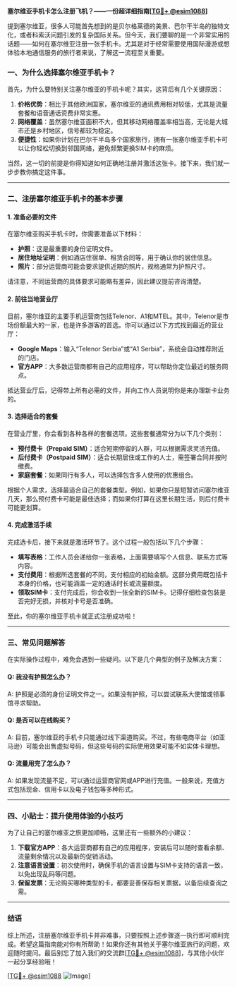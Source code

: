 **塞尔维亚手机卡怎么注册飞机？——一份超详细指南[[TG💪+ @esim1088](https://t.me/s/esim1088)]**

提到塞尔维亚，很多人可能首先想到的是贝尔格莱德的美景、巴尔干半岛的独特文化，或者科索沃问题引发的复杂国际关系。但今天，我们要聊的是一个非常实用的话题——如何在塞尔维亚注册一张手机卡。尤其是对于经常需要使用国际漫游或想体验本地通信服务的旅行者来说，了解这一流程至关重要。

### 一、为什么选择塞尔维亚手机卡？

首先，为什么要特别关注塞尔维亚的手机卡呢？其实，这背后有几个关键原因：

1. **价格优势**：相比于其他欧洲国家，塞尔维亚的通讯费用相对较低，尤其是流量套餐和语音通话资费非常实惠。
2. **网络覆盖**：虽然塞尔维亚面积不大，但其移动网络覆盖率相当高，无论是大城市还是乡村地区，信号都较为稳定。
3. **便捷性**：如果你计划在巴尔干半岛多个国家旅行，拥有一张塞尔维亚手机卡可以让你轻松切换到邻国网络，避免频繁更换SIM卡的麻烦。

当然，这一切的前提是你得知道如何正确地注册并激活这张卡。接下来，我们就一步步教你搞定这件事。

---

### 二、注册塞尔维亚手机卡的基本步骤

#### 1. 准备必要的文件

在塞尔维亚购买手机卡时，你需要准备以下材料：

- **护照**：这是最重要的身份证明文件。
- **居住地址证明**：例如酒店住宿单、租赁合同等，用于确认你的居住信息。
- **照片**：部分运营商可能会要求提供近期的照片，规格通常为护照尺寸。

请注意，不同运营商的具体要求可能略有差异，因此建议提前咨询清楚。

#### 2. 前往当地营业厅

目前，塞尔维亚的主要手机运营商包括Telenor、A1和MTEL。其中，Telenor是市场份额最大的一家，也是许多游客的首选。你可以通过以下方式找到最近的营业厅：

- **Google Maps**：输入“Telenor Serbia”或“A1 Serbia”，系统会自动推荐附近的门店。
- **官方APP**：大多数运营商都有自己的应用程序，可以帮助你定位最近的服务网点。

抵达营业厅后，记得带上所有必需的文件，并向工作人员说明你是来办理新卡业务的。

#### 3. 选择适合的套餐

在营业厅里，你会看到各种各样的套餐选项。这些套餐通常分为以下几个类别：

- **预付费卡（Prepaid SIM）**：适合短期停留的人群，可以根据需求灵活充值。
- **后付费卡（Postpaid SIM）**：适合长期居住或工作的人士，需签署合同并按时缴费。
- **家庭套餐**：如果同行有多人，可以选择包含多人使用的优惠组合。

根据个人需求，选择最适合自己的套餐类型。例如，如果你只是短暂访问塞尔维亚几天，那么预付费卡可能是最佳选择；而如果你打算在这里长期生活，则后付费卡可能更划算。

#### 4. 完成激活手续

完成选卡后，接下来就是激活环节了。这个过程一般包括以下几个步骤：

- **填写表格**：工作人员会递给你一张表格，上面需要填写个人信息、联系方式等内容。
- **支付费用**：根据所选套餐的不同，支付相应的初始金额。这部分费用既包括卡本身的价格，也可能涵盖一定的通话时长或流量额度。
- **领取SIM卡**：支付完成后，你会收到一张全新的SIM卡。记得仔细检查包装是否完好无损，并核对卡号是否准确。

至此，你的塞尔维亚手机卡就正式注册成功啦！

---

### 三、常见问题解答

在实际操作过程中，难免会遇到一些疑问。以下是几个典型的例子及解决方案：

#### Q: 我没有护照怎么办？
A: 护照是必须的身份证明文件之一。如果没有护照，可以尝试联系大使馆或领事馆寻求帮助。

#### Q: 是否可以在线购买？
A: 目前，塞尔维亚的手机卡只能通过线下渠道购买。不过，有些电商平台（如亚马逊）可能会出售虚拟号码，但这些号码的实际使用效果可能不如实体卡理想。

#### Q: 流量用完了怎么办？
A: 如果发现流量不足，可以通过运营商官网或APP进行充值。一般来说，充值方式包括现金、信用卡以及电子钱包等多种形式。

---

### 四、小贴士：提升使用体验的小技巧

为了让自己的塞尔维亚之旅更加顺畅，这里还有一些额外的小建议：

1. **下载官方APP**：各大运营商都有自己的应用程序，安装后可以随时查看余额、流量剩余情况以及最新的促销活动。
2. **注意语言设置**：初次使用时，确保手机的语言设置与SIM卡支持的语言一致，以免出现乱码等问题。
3. **保留发票**：无论购买哪种类型的卡，都要妥善保存相关票据，以备后续查询之需。

---

### 结语

综上所述，注册塞尔维亚手机卡并非难事，只要按照上述步骤逐一执行即可顺利完成。希望这篇指南能对你有所帮助！如果你还有其他关于塞尔维亚旅行的问题，欢迎随时提问。最后别忘了加入我们的交流群[[TG💪+ @esim1088](https://t.me/s/esim1088)]，与其他小伙伴一起分享经验哦！

[[TG💪+ @esim1088](https://t.me/s/esim1088) ![Image](https://i.postimg.cc/4NQfJmqS/Snipaste-2025-05-13-00-14-12.png)]